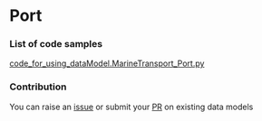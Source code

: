 # Port

### List of code samples 

<!-- 50-List of code -->

<!-- [code entry](link) -->
[code_for_using_dataModel.MarineTransport_Port.py](https://github.com/smart-data-models/dataModel.MarineTransport/blob/master/Port/code/code_for_using_dataModel.MarineTransport_Port.py)


<!-- /50-List of code -->

### Contribution
You can raise an [issue](https://github.com/smart-data-models/dataModel.MarineTransport/issues) or submit your [PR](https://github.com/smart-data-models/dataModel.MarineTransport/pulls) on existing data models
